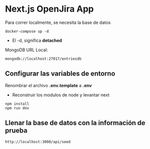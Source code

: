# Next.js OpenJira App

Para correr localmente, se necesita la base de datos

```
docker-compose up -d
```

- El -d, significa **detached**

MongoDB URL Local:

```
mongodb://localhost:27017/entriesdb
```

## Configurar las variables de entorno

Renombrar el archivo **.env.template** a **.env**

- Reconstruir los modulos de node y levantar next

```
npm install
npm run dev
```

## Llenar la base de datos con la información de prueba

```
http://localhost:3000/api/seed
```
